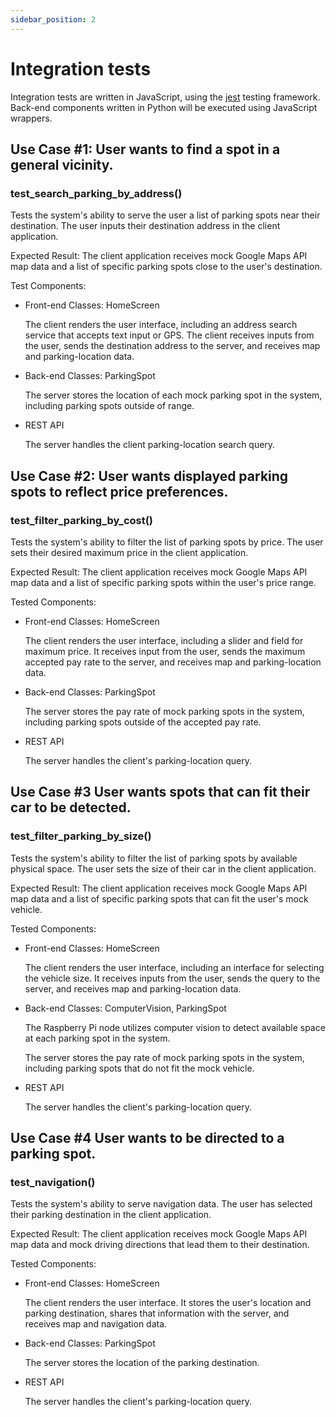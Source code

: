 ```yaml
---
sidebar_position: 2
---
```

# Integration tests

Integration tests are written in JavaScript, using the [jest](https://jestjs.io/) testing framework. Back-end components written in Python will be executed using JavaScript wrappers.

## Use Case #1: User wants to find a spot in a general vicinity.

### **test_search_parking_by_address()**

Tests the system's ability to serve the user a list of parking spots near their destination. The user inputs their destination address in the client application.

Expected Result: The client application receives mock Google Maps API map data and a list of specific parking spots close to the user's destination.

Test Components:
* Front-end Classes: HomeScreen

	The client renders the user interface, including an address search service that accepts text input or GPS. The client receives inputs from the user, sends the destination address to the server, and receives map and parking-location data.

* Back-end Classes: ParkingSpot

	The server stores the location of each mock parking spot in the system, including parking spots outside of range.

* REST API

	The server handles the client parking-location search query.

## Use Case #2: User wants displayed parking spots to reflect price preferences.

### **test_filter_parking_by_cost()**

Tests the system's ability to filter the list of parking spots by price. The user sets their desired maximum price in the client application.

Expected Result: The client application receives mock Google Maps API map data and a list of specific parking spots within the user's price range.

Tested Components:
* Front-end Classes: HomeScreen

	The client renders the user interface, including a slider and field for maximum price. It receives input from the user, sends the maximum accepted pay rate to the server, and receives map and parking-location data.

* Back-end Classes: ParkingSpot

	The server stores the pay rate of mock parking spots in the system, including parking spots outside of the accepted pay rate.

* REST API

	The server handles the client's parking-location query.

## Use Case #3 User wants spots that can fit their car to be detected.

### **test_filter_parking_by_size()**

Tests the system's ability to filter the list of parking spots by available physical space. The user sets the size of their car in the client application.

Expected Result: The client application receives mock Google Maps API map data and a list of specific parking spots that can fit the user's mock vehicle.

Tested Components:
* Front-end Classes: HomeScreen

	The client renders the user interface, including an interface for selecting the vehicle size. It receives inputs from the user, sends the query to the server, and receives map and parking-location data.

* Back-end Classes: ComputerVision, ParkingSpot

	The Raspberry Pi node utilizes computer vision to detect available space at each parking spot in the system.

	The server stores the pay rate of mock parking spots in the system, including parking spots that do not fit the mock vehicle.

* REST API

	The server handles the client's parking-location query.

## Use Case #4 User wants to be directed to a parking spot.

### **test_navigation()**

Tests the system's ability to serve navigation data. The user has selected their parking destination in the client application.

Expected Result: The client application receives mock Google Maps API map data and mock driving directions that lead them to their destination.

Tested Components:
* Front-end Classes: HomeScreen

	The client renders the user interface. It stores the user's location and parking destination, shares that information with the server, and receives map and navigation data.

* Back-end Classes: ParkingSpot

	The server stores the location of the parking destination.

* REST API

	The server handles the client's parking-location query.


